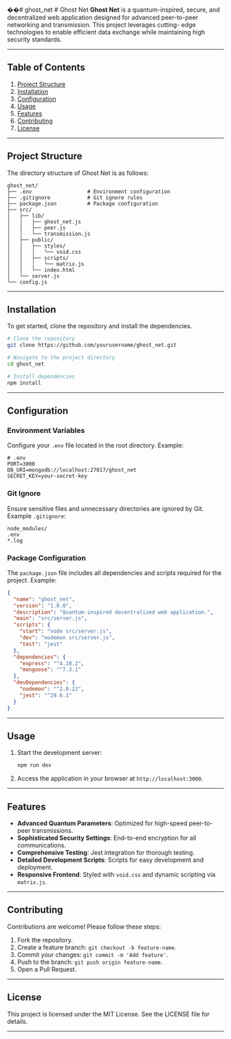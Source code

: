 ��#   g h o s t _ n e t 
 
 # Ghost Net
**Ghost Net** is a quantum-inspired, secure, and decentralized web application designed for advanced peer-to-peer networking and transmission. This project leverages cutting-
edge technologies to enable efficient data exchange while maintaining high security standards.


---


## Table of Contents
1. [Project Structure](#project-structure)
2. [Installation](#installation)
3. [Configuration](#configuration)
4. [Usage](#usage)
5. [Features](#features)
6. [Contributing](#contributing)
7. [License](#license)


---


## Project Structure
The directory structure of Ghost Net is as follows:

```
ghost_net/
├── .env                  # Environment configuration
├── .gitignore            # Git ignore rules
├── package.json          # Package configuration
├── src/
│   ├── lib/
│   │   ├── ghost_net.js
│   │   ├── peer.js
│   │   └── transmission.js
│   ├── public/
│   │   ├── styles/
│   │   │   └── void.css
│   │   ├── scripts/
│   │   │   └── matrix.js
│   │   └── index.html
│   └── server.js
└── config.js
```


---


## Installation

To get started, clone the repository and install the dependencies.

```bash
# Clone the repository
git clone https://github.com/yourusername/ghost_net.git

# Navigate to the project directory
cd ghost_net

# Install dependencies
npm install
```

---

## Configuration

### Environment Variables
Configure your `.env` file located in the root directory. Example:

```
# .env
PORT=3000
DB_URI=mongodb://localhost:27017/ghost_net
SECRET_KEY=your-secret-key
```

### Git Ignore
Ensure sensitive files and unnecessary directories are ignored by Git. Example `.gitignore`:

```
node_modules/
.env
*.log
```

### Package Configuration
The `package.json` file includes all dependencies and scripts required for the project. Example:

```json
{
  "name": "ghost_net",
  "version": "1.0.0",
  "description": "Quantum-inspired decentralized web application.",
  "main": "src/server.js",
  "scripts": {
    "start": "node src/server.js",
    "dev": "nodemon src/server.js",
    "test": "jest"
  },
  "dependencies": {
    "express": "^4.18.2",
    "mongoose": "^7.3.1"
  },
  "devDependencies": {
    "nodemon": "^2.0.22",
    "jest": "^29.6.1"
  }
}
```

---

## Usage

1. Start the development server:
   ```bash
   npm run dev
   ```
2. Access the application in your browser at `http://localhost:3000`.

---

## Features

- **Advanced Quantum Parameters**: Optimized for high-speed peer-to-peer transmissions.
- **Sophisticated Security Settings**: End-to-end encryption for all communications.
- **Comprehensive Testing**: Jest integration for thorough testing.
- **Detailed Development Scripts**: Scripts for easy development and deployment.
- **Responsive Frontend**: Styled with `void.css` and dynamic scripting via `matrix.js`.

---

## Contributing

Contributions are welcome! Please follow these steps:

1. Fork the repository.
2. Create a feature branch: `git checkout -b feature-name`.
3. Commit your changes: `git commit -m 'Add feature'`.
4. Push to the branch: `git push origin feature-name`.
5. Open a Pull Request.

---

## License

This project is licensed under the MIT License. See the LICENSE file for details.

---

